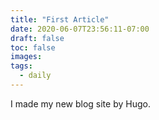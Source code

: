 ```yaml
---
title: "First Article"
date: 2020-06-07T23:56:11-07:00
draft: false
toc: false
images:
tags:
  - daily
---
```


I made my new blog site by Hugo.
